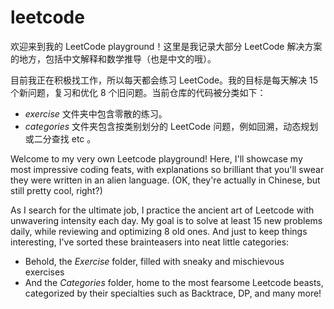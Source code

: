 # leetcode

欢迎来到我的 LeetCode playground！这里是我记录大部分 LeetCode 解决方案的地方，包括中文解释和数学推导（也是中文的哦）。

目前我正在积极找工作，所以每天都会练习 LeetCode。我的目标是每天解决 15 个新问题，复习和优化 8 个旧问题。当前仓库的代码被分类如下：

* *exercise* 文件夹中包含零散的练习。
* *categories* 文件夹包含按类别划分的 LeetCode 问题，例如回溯，动态规划或二分查找 etc 。

Welcome to my very own Leetcode playground! Here, I'll showcase my most impressive coding feats, with explanations so brilliant that you'll swear they were written in an alien language. (OK, they're actually in Chinese, but still pretty cool, right?)

As I search for the ultimate job, I practice the ancient art of Leetcode with unwavering intensity each day. My goal is to solve at least 15 new problems daily, while reviewing and optimizing 8 old ones. And just to keep things interesting, I've sorted these brainteasers into neat little categories:

* Behold, the *Exercise* folder, filled with sneaky and mischievous exercises
* And the *Categories* folder, home to the most fearsome Leetcode beasts, categorized by their specialties such as Backtrace, DP, and many more!
